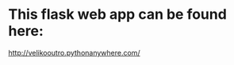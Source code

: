 This flask web app can be found here:
=====================================
http://velikooutro.pythonanywhere.com/
